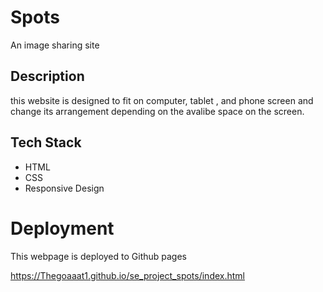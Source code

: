 # Spots

An image sharing site

## Description

this website is designed to fit on computer, tablet , and phone screen and change its arrangement depending on the avalibe space on the screen.

## Tech Stack

- HTML
- CSS
- Responsive Design

# Deployment

This webpage is deployed to Github pages

https://Thegoaaat1.github.io/se_project_spots/index.html
